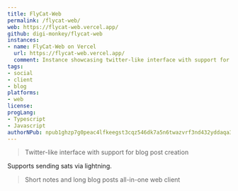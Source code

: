 ```yaml
---
title: FlyCat-Web
permalink: /flycat-web/
web: https://flycat-web.vercel.app/
github: digi-monkey/flycat-web
instances:
- name: FlyCat-Web on Vercel
  url: https://flycat-web.vercel.app/
  comment: Instance showcasing twitter-like interface with support for blog post creation
tags:
- social
- client
- blog
platforms:
- web
license:
progLang:
- Typescript
- Javascript
authorNPub: npub1ghzp7g0peac4lfkeegst3cqz546dk7a5n6twazvrf3nd432yddaqa3qtwq 
---
```


> Twitter-like interface with support for blog post creation

Supports sending sats via lightning.

> Short notes and long blog posts all-in-one web client